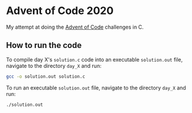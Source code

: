 # Advent of Code 2020

My attempt at doing the [Advent of Code](https://adventofcode.com/2020) challenges in C.

## How to run the code

To compile day X's `solution.c` code into an executable `solution.out` file, navigate to the directory `day_X` and run:

```bash
gcc -o solution.out solution.c
```

To run an executable `solution.out` file, navigate to the directory `day_X` and run:

```bash
./solution.out
```
